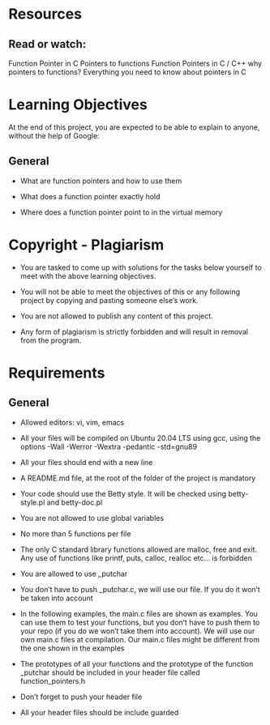 # Resources
## Read or watch:

Function Pointer in C
Pointers to functions
Function Pointers in C / C++
why pointers to functions?
Everything you need to know about pointers in C
# Learning Objectives
At the end of this project, you are expected to be able to explain to anyone, without the help of Google:

## General
- What are function pointers and how to use them

- What does a function pointer exactly hold

- Where does a function pointer point to in the virtual memory

# Copyright - Plagiarism
- You are tasked to come up with solutions for the tasks below yourself to meet with the above learning objectives.

- You will not be able to meet the objectives of this or any following project by copying and pasting someone else’s work.

- You are not allowed to publish any content of this project.

- Any form of plagiarism is strictly forbidden and will result in removal from the program.

# Requirements
## General
- Allowed editors: vi, vim, emacs

- All your files will be compiled on Ubuntu 20.04 LTS using gcc, using the options -Wall -Werror -Wextra -pedantic -std=gnu89
- All your files should end with a new line

- A README.md file, at the root of the folder of the project is mandatory

- Your code should use the Betty style. It will be checked using betty-style.pl and betty-doc.pl
 
- You are not allowed to use global variables

- No more than 5 functions per file
- The only C standard library functions allowed are malloc, free and exit. Any use of functions like printf, puts, calloc, realloc etc… is forbidden
- You are allowed to use _putchar
- You don’t have to push _putchar.c, we will use our file. If you do it won’t be taken into account
- In the following examples, the main.c files are shown as examples. You can use them to test your functions, but you don’t have to push them to your repo (if you do we won’t take them into account). We will use our own main.c files at compilation. Our main.c files might be different from the one shown in the examples
- The prototypes of all your functions and the prototype of the function _putchar should be included in your header file called function_pointers.h
- Don’t forget to push your header file
- All your header files should be include guarded

